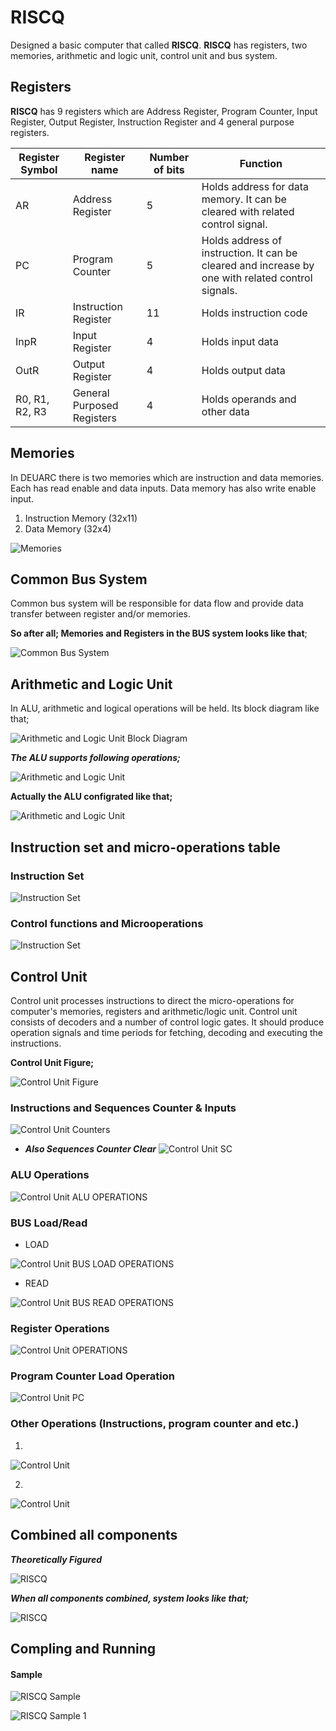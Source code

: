 
# RISCQ
Designed a basic computer that called **RISCQ**. **RISCQ** has registers, two memories, arithmetic and logic unit, control unit and bus system.

## Registers
**RISCQ** has 9 registers which are Address Register, Program Counter, Input Register, Output
Register, Instruction Register and 4 general purpose registers.


|  Register Symbol 	|   Register name	|   Number of bits	|   Function	|   
|---	|---	|---	|---	|
|   AR	|   Address Register	|   5	|  Holds address for data memory. It can be cleared with related control signal. 	| 
|   PC	|   Program Counter	|   5	|   Holds address of instruction. It can be cleared and increase by one with related control signals.	|
|   IR	|   Instruction Register	|   11	|   Holds instruction code	|
|   InpR	|   Input Register	|   4	|   Holds input data	|
|   OutR	|   Output Register	|   4	|   Holds output data	|
|   R0, R1, R2, R3	|   General Purposed Registers	|   4	|   Holds operands and other data	|


## Memories
In DEUARC there is two memories which are instruction and data memories. Each has read
enable and data inputs. Data memory has also write enable input.
1. Instruction Memory (32x11)
2. Data Memory (32x4)

![Memories](/img/memories.png)

## Common Bus System
Common bus system will be responsible for data flow and provide data transfer between register
and/or memories.

**So after all; Memories and Registers in the BUS system looks like that**;

![Common Bus System](/img/BUS.PNG)

## Arithmetic and Logic Unit
In ALU, arithmetic and logical operations will be held. Its block diagram like that;
 
![Arithmetic and Logic Unit Block Diagram](/img/alu-figure-1.png)

***The ALU supports following operations;***

![Arithmetic and Logic Unit](/img/alu-figure.png)

**Actually the ALU configrated like that;**

![Arithmetic and Logic Unit](/img/ALU.PNG)

##  Instruction set and micro-operations table 

### Instruction Set
![Instruction Set](/img/instructions.png)

### Control functions and Microoperations
![Instruction Set](/img/micop.png)

## Control Unit
Control unit processes instructions to direct the micro-operations for computer's memories,
registers and arithmetic/logic unit. Control unit consists of decoders and a number of control logic
gates. It should produce operation signals and time periods for fetching, decoding and executing the instructions.

 **Control Unit Figure;**

![Control Unit Figure](/img/cu-fig.png)

### Instructions and Sequences Counter & Inputs
![Control Unit Counters](/img/CU-I.PNG)

 - ***Also Sequences Counter Clear***
 ![Control Unit SC](/img/CU-III.PNG)

### ALU Operations
![Control Unit ALU OPERATIONS](/img/cu-alu.png)

### BUS Load/Read 
 - LOAD
 
  ![Control Unit BUS LOAD OPERATIONS](/img/cu-bus-load.png)
 - READ
 
  ![Control Unit  BUS READ  OPERATIONS](/img/cu-bus-read.png)
  
### Register Operations
![Control Unit  OPERATIONS](/img/cu-register.png )

### Program Counter Load Operation
![Control Unit PC](/img/CU-V.PNG)

### Other Operations (Instructions, program counter and etc.)
 1. 
 
 ![Control Unit ](/img/CU-VI.PNG)
 
 2.
 
 ![Control Unit ](/img/CU-VII.PNG)

## Combined all components
***Theoretically Figured***

![RISCQ ](/img/all-fig.png)

***When all components combined, system looks like that;***

![RISCQ ](/img/ALL.PNG)

## Compling and Running 

#### Sample 
![RISCQ Sample ](/img/sample.png)

![RISCQ Sample 1](/img/sample2.png)



